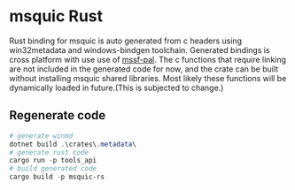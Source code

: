 # msquic Rust

Rust binding for msquic is auto generated from c headers using win32metadata and windows-bindgen toolchain.
Generated bindings is cross platform with use use of [mssf-pal](https://github.com/Azure/service-fabric-rs/tree/main/crates/libs/pal).
The c functions that require linking are not included in the generated code for now, and the crate can be built without installing msquic shared libraries. Most likely these functions will be dynamically loaded in future.(This is subjected to change.)

## Regenerate code
```ps1
# generate winmd
dotnet build .\crates\.metadata\
# generate rust code
cargo run -p tools_api
# build generated code
cargo build -p msquic-rs
```